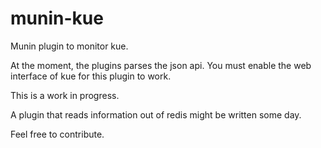 munin-kue
=========

Munin plugin to monitor kue.

At the moment, the plugins parses the json api. You must enable the web interface of kue for this plugin to work.

This is a work in progress.

A plugin that reads information out of redis might be written some day.

Feel free to contribute.
